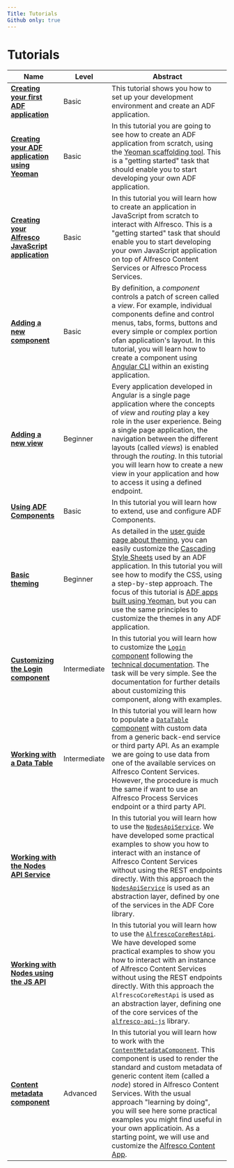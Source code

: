 ```yaml
---
Title: Tutorials
Github only: true
---
```


# Tutorials

| Name | Level | Abstract |
| -- | -- | -- |
| [**Creating your first ADF application**](creating-your-first-adf-application.md) | Basic | This tutorial shows you how to set up your development environment and create an ADF application. |
| [**Creating your ADF application using Yeoman**](creating-the-app-using-yeoman.md) | Basic | In this tutorial you are going to see how to create an ADF application from scratch, using the [Yeoman scaffolding tool](http://yeoman.io/). This is a "getting started" task that should enable you to start developing your own ADF application. |
| [**Creating your Alfresco JavaScript application**](creating-javascript-app-using-alfresco-js-api.md) | Basic | In this tutorial you will learn how to create an application in JavaScript from scratch to interact with Alfresco. This is a "getting started" task that should enable you to start developing your own JavaScript application on top of Alfresco Content Services or Alfresco Process Services. |
| [**Adding a new component**](new-component.md) | Basic | By definition, a _component_ controls a patch of screen called a _view_. For example, individual components define and control menus, tabs, forms, buttons and every simple or complex portion ofan application's layout. In this tutorial, you will learn how to create a component using [Angular CLI](https://cli.angular.io/) within an existing application. |
| [**Adding a new view**](new-view.md) | Beginner | Every application developed in Angular is a single page application where the concepts of _view_ and _routing_ play a key role in the user experience. Being a single page application, the navigation between the different layouts (called _views_) is enabled through the _routing_. In this tutorial you will learn how to create a new view in your application and how to access it using a defined endpoint. |
| [**Using ADF Components**](using-components.md) | Basic | In this tutorial you will learn how to extend, use and configure ADF Components. |
| [**Basic theming**](basic-theming.md) | Beginner | As detailed in the [user guide page about theming](../user-guide/theming.md), you can easily customize the [Cascading Style Sheets](https://en.wikipedia.org/wiki/Cascading_Style_Sheets) used by an ADF application. In this tutorial you will see how to modify the CSS, using a step-by-step approach. The focus of this tutorial is [ADF apps built using Yeoman](./creating-the-app-using-yeoman.md), but you can use the same principles to customize the themes in any ADF application. |
| [**Customizing the Login component**](customising-login.md) | Intermediate | In this tutorial you will learn how to customize the [`Login` component](https://alfresco.github.io/adf-component-catalog/components/LoginComponent.html) following the [technical documentation](https://alfresco.github.io/adf-component-catalog/components/LoginComponent.html). The task will be very simple. See the documentation for further details about customizing this component, along with examples. |
| [**Working with a Data Table**](working-with-data-table.md) | Intermediate | In this tutorial you will learn how to populate a [`DataTable` component](https://alfresco.github.io/adf-component-catalog/components/DataTableComponent.html) with custom data from a generic back-end service or third party API. As an example we are going to use data from one of the available services on Alfresco Content Services. However, the procedure is much the same if want to use an Alfresco Process Services endpoint or a third party API. |
| [**Working with the Nodes API Service**](working-with-nodes-api-service.md) |  | In this tutorial you will learn how to use the [`NodesApiService`](../core/nodes-api.service.md). We have developed some practical examples to show you how to interact with an instance of Alfresco Content Services without using the REST endpoints directly. With this approach the [`NodesApiService`](../core/nodes-api.service.md) is used as an abstraction layer, defined by one of the services in the ADF Core library. |
| [**Working with Nodes using the JS API**](working-with-nodes-js-api.md) |  | In this tutorial you will learn how to use the [`AlfrescoCoreRestApi`](https://github.com/Alfresco/alfresco-js-api/tree/master/src/alfresco-core-rest-api). We have developed some practical examples to show you how to interact with an instance of Alfresco Content Services without using the REST endpoints directly. With this approach the `AlfrescoCoreRestApi` is used as an abstraction layer, defining one of the core services of the [`alfresco-api-js`](https://github.com/Alfresco/alfresco-js-api) library. |
| [**Content metadata component**](content-metadata-component.md) | Advanced | In this tutorial you will learn how to work with the [`ContentMetadataComponent`](../content-services/content-metadata.component.md). This component is used to render the standard and custom metadata of generic content item (called a _node_) stored in Alfresco Content Services. With the usual approach "learning by doing", you will see here some practical examples you might find useful in your own applicatioin. As a starting point, we will use and customize the [Alfresco Content App](https://github.com/Alfresco/alfresco-content-app). |
